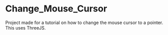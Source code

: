 # Change_Mouse_Cursor
Project made for a tutorial on how to change the mouse cursor to a pointer. This uses ThreeJS.

